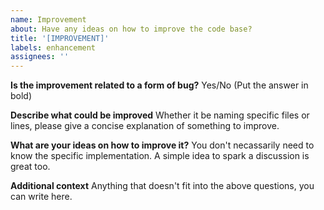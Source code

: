 ```yaml
---
name: Improvement
about: Have any ideas on how to improve the code base?
title: '[IMPROVEMENT]'
labels: enhancement
assignees: ''
---
```


**Is the improvement related to a form of bug?**
Yes/No (Put the answer in bold)

**Describe what could be improved**
Whether it be naming specific files or lines, please give a concise explanation of something to improve.

**What are your ideas on how to improve it?**
You don't necassarily need to know the specific implementation. A simple idea to spark a discussion is great too.

**Additional context**
Anything that doesn't fit into the above questions, you can write here.
